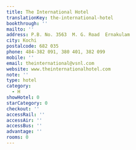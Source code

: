 ```yaml
---
title: The International Hotel
translationKey: the-international-hotel
bookthrough: ''
mailto: ''
address: P.B. No. 3563  M. G. Road  Ernakulam
city: Kochi
postalcode: 682 035
phone: 484-382 091, 380 401, 382 099
mobile: ''
email: theinternational@vsnl.com
website: www.theinternationalhotel.com
note: ''
type: hotel
category:
  - H
showHotel: 0
starCategory: 0
checkout: ''
accessRail: ''
accessAir: ''
accessBus: ''
advantage: ''
rooms: 0
---
```

